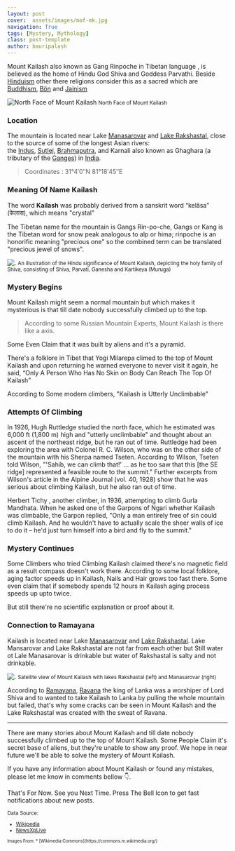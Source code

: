 ```yaml
---
layout: post
cover:  assets/images/mof-mk.jpg
navigation: True
tags: [Mystery, Mythology]
class: post-template
author: bauripalash
---
```



Mount Kailash also known as Gang Rinpoche in Tibetan language , is believed as the home of Hindu God Shiva and Goddess Parvathi. Beside [Hinduism](https://en.m.wikipedia.org/wiki/Hinduism) other there religions consider this as a sacred which are [Buddhism](https://en.m.wikipedia.org/wiki/Buddhism), [Bön](https://en.m.wikipedia.org/wiki/B%C3%B6n) and [Jainism](https://en.m.wikipedia.org/wiki/Jainism)

![North Face of Mount Kailash](https://upload.wikimedia.org/wikipedia/commons/thumb/e/e3/Kailash_north.JPG/1024px-Kailash_north.JPG)
<small>North Face of Mount Kailash</small>


### Location
The mountain is located near Lake [Manasarovar](https://en.m.wikipedia.org/wiki/Lake_Manasarovar) and [Lake Rakshastal](https://en.m.wikipedia.org/wiki/Lake_Rakshastal), close to the source of some of the longest Asian rivers: the [Indus](https://en.m.wikipedia.org/wiki/Indus_River), [Sutlej](https://en.m.wikipedia.org/wiki/Sutlej), [Brahmaputra](https://en.m.wikipedia.org/wiki/Brahmaputra_River), and Karnali also known as Ghaghara (a tributary of the [Ganges](https://en.m.wikipedia.org/wiki/Ganges)) in [India](https://en.m.wikipedia.org/wiki/India).

> Coordinates : 31°4′0″N 81°18′45″E

### Meaning Of Name Kailash

The word **Kailash** was probably derived from a sanskrit word  “kelāsa” (केलास), which means "crystal"

The Tibetan name for the mountain is Gangs Rin-po-che, Gangs or Kang is the Tibetan word for snow peak analogous to alp or hima; rinpoche is an honorific meaning "precious one" so the combined term can be translated "precious jewel of snows".

![.](https://upload.wikimedia.org/wikipedia/commons/5/56/Hindukailash.JPG)
<small>An illustration of the Hindu significance of Mount Kailash, depicting the holy family of Shiva, consisting of Shiva, Parvati, Ganesha and Kartikeya (Muruga)</small>


### Mystery Begins

Mount Kailash might seem a normal mountain but which makes it mysterious is that till date nobody successfully climbed up to the top.

> According to some Russian Mountain Experts, Mount Kailash is there like a axis. 

Some Even Claim that it was built by aliens and it's a pyramid.

There's a folklore in Tibet that Yogi Milarepa climed to the top of Mount Kailash and upon returning he warned everyone to never visit it again, he said,  <q>Only A Person Who Has No Skin on Body Can Reach The Top Of Kailash</q>

According to Some modern climbers, 
"Kailash is Utterly Unclimbable"

### Attempts Of Climbing


In 1926, Hugh Ruttledge studied the north face, which he estimated was 6,000 ft (1,800 m) high and "utterly unclimbable" and thought about an ascent of the northeast ridge, but he ran out of time. Ruttledge had been exploring the area with Colonel R. C. Wilson, who was on the other side of the mountain with his Sherpa named Tseten. According to Wilson, Tseten told Wilson, "'Sahib, we can climb that!' ... as he too saw that this [the SE ridge] represented a feasible route to the summit." Further excerpts from Wilson's article in the Alpine Journal (vol. 40, 1928) show that he was serious about climbing Kailash, but he also ran out of time. 

Herbert Tichy , another climber, in 1936, attempting to climb Gurla Mandhata. When he asked one of the Garpons of Ngari whether Kailash was climbable, the Garpon replied, "Only a man entirely free of sin could climb Kailash. And he wouldn't have to actually scale the sheer walls of ice to do it – he'd just turn himself into a bird and fly to the summit."

### Mystery Continues

Some Climbers who tried Climbing Kailash claimed there's no magnetic field as a result compass doesn't work there.
According to some local folklore, aging factor speeds up in Kailash, Nails and Hair grows too fast there. Some even claim that if somebody spends 12 hours in Kailash aging process speeds up upto twice.

But still there're no scientific explanation or proof about it.

### Connection to Ramayana

Kailash is located near Lake [Manasarovar](https://en.m.wikipedia.org/wiki/Lake_Manasarovar) and [Lake Rakshastal](https://en.m.wikipedia.org/wiki/Lake_Rakshastal).
Lake Mansarovar and Lake Rakshastal are not far from each other but Still water ot Lale Manasarovar is drinkable but water of Rakshastal is salty and not drinkable.

![.](https://upload.wikimedia.org/wikipedia/commons/thumb/c/c7/Mt_Kailash_sat.jpg/1024px-Mt_Kailash_sat.jpg)
<small> Satellite view of Mount Kailash with lakes Rakshastal (left) and Manasarovar (right) </small>


According to [Ramayana](https://en.m.wikipedia.org/wiki/Ramayana), [Ravana](https://en.m.wikipedia.org/wiki/Ravana) the king of Lanka was a worshiper of Lord Shiva and to wanted to take Kailash to Lanka by pulling the whole mountain but failed, that's why some cracks can be seen in Mount Kailash and the Lake Rakshastal was created with the sweat of Ravana.

---

There are many stories about Mount Kailash and till date nobody successfully climbed up to the top of Mount Kailash. Some People Claim it's secret base of aliens, but they're unable to show any proof. We hope in near future we'll be able to solve the mystery of Mount Kailash.

If you have any information about Mount Kailash or found any mistakes, please let me know in comments bellow 👇.

That's For Now. See you Next Time. Press The Bell Icon to get fast notifications about new posts.


<small>
Data Source:

* [Wikipedia](https://en.m.wikipedia.org/wiki/Mount_Kailash)
* [NewsXpLive](http://bengali.newsxplive.com/offbeat/unkonown-facts-about-kai2lassh-mountain/)


<small>
Images From:
* [Wikimedia Commons](https://commons.m.wikimedia.org/)